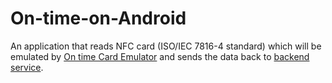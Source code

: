 # On-time-on-Android
An application that reads NFC card (ISO/IEC 7816-4 standard) which will be emulated by [On time Card Emulator](https://github.com/On-time/On-time-Card-emulator) and sends the data back to [backend service](https://github.com/On-time/On-time-Web-application).

